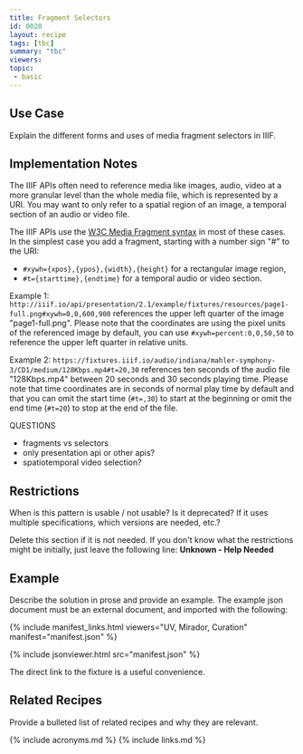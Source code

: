 ```yaml
---
title: Fragment Selectors
id: 0020
layout: recipe
tags: [tbc]
summary: "tbc"
viewers:
topic: 
 - basic
---
```


## Use Case

Explain the different forms and uses of media fragment selectors in IIIF.

## Implementation Notes

The IIIF APIs often need to reference media like images, audio, video at a more granular level than the whole media file, which is represented by a URI. You may want to only refer to a spatial region of an image, a temporal section of an audio or video file. 

The IIIF APIs use the [W3C Media Fragment syntax](https://www.w3.org/TR/media-frags/) in most of these cases. In the simplest case you add a fragment, starting with a number sign "#" to the URI:
- `#xywh={xpos},{ypos},{width},{height}` for a rectangular image region,
- `#t={starttime},{endtime}` for a temporal audio or video section.

Example 1: `http://iiif.io/api/presentation/2.1/example/fixtures/resources/page1-full.png#xywh=0,0,600,900` references the upper left quarter of the image "page1-full.png". Please note that the coordinates are using the pixel units of the referenced image by default, you can use `#xywh=percent:0,0,50,50` to reference the upper left quarter in relative units.

Example 2: `https://fixtures.iiif.io/audio/indiana/mahler-symphony-3/CD1/medium/128Kbps.mp4#t=20,30` references ten seconds of the audio file "128Kbps.mp4" between 20 seconds and 30 seconds playing time. Please note that time coordinates are in seconds of normal play time by default and that you can omit the start time (`#t=,30`) to start at the beginning or omit the end time (`#t=20`) to stop at the end of the file.



QUESTIONS
- fragments vs selectors
- only presentation api or other apis?
- spatiotemporal video selection?


## Restrictions

When is this pattern is usable / not usable? Is it deprecated? If it uses multiple specifications, which versions are needed, etc.? 

Delete this section if it is not needed.
If you don't know what the restrictions might be initially, just leave the following line:
**Unknown - Help Needed**

## Example

Describe the solution in prose and provide an example.
The example json document must be an external document, and imported with the following:

{% include manifest_links.html viewers="UV, Mirador, Curation" manifest="manifest.json" %}

{% include jsonviewer.html src="manifest.json" %}

The direct link to the fixture is a useful convenience.

## Related Recipes

Provide a bulleted list of related recipes and why they are relevant.

{% include acronyms.md %}
{% include links.md %}

